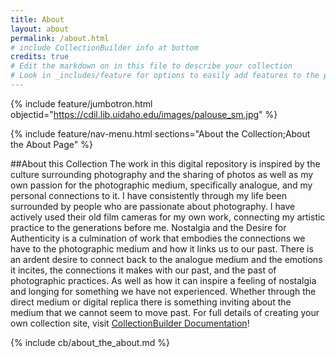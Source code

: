 ```yaml
---
title: About
layout: about
permalink: /about.html
# include CollectionBuilder info at bottom
credits: true
# Edit the markdown on in this file to describe your collection
# Look in _includes/feature for options to easily add features to the page
---
```


{% include feature/jumbotron.html objectid="https://cdil.lib.uidaho.edu/images/palouse_sm.jpg" %}

{% include feature/nav-menu.html sections="About the Collection;About the About Page" %}

##About this Collection
The work in this digital repository is inspired by the culture surrounding photography and the sharing of photos as well as my own passion for the photographic medium, specifically analogue, and my personal connections to it. I have consistently through my life been surrounded by people who are passionate about photography. I have actively used their old film cameras for my own work, connecting my artistic practice to the generations before me. Nostalgia and the Desire for Authenticity is a culmination of work that embodies the connections we have to the photographic medium and how it links us to our past. There is an ardent desire to connect back to the analogue medium and the emotions it incites, the connections it makes with our past, and the past of photographic practices. As well as how it can inspire a feeling of nostalgia and longing for something we have not experienced. Whether through the direct medium or digital replica there is something inviting about the medium that we cannot seem to move past. 
For full details of creating your own collection site, visit [CollectionBuilder Documentation](https://collectionbuilder.github.io/cb-docs/)!

<!-- IMPORTANT!!! DELETE this comment and the include below when you are finished editing this page for your collection. The include below introduces about page features. They will show up on your collection's about page until you delete it.  -->
{% include cb/about_the_about.md %} 
